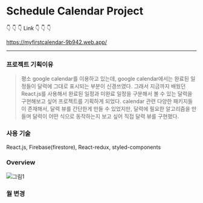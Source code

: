 # Schedule Calendar Project

👇 👇 👇 Link 👇 👇 👇

https://myfirstcalendar-9b942.web.app/

-----

### 프로젝트 기획이유
> 평소 google calendar를 이용하고 있는데, google calendar에서는 완료된 일정들이 달력에 그대로 표시되는 부분이 신경쓰였다. 그래서 지금까지 배웠던 React.js를 사용해서 완료된 일정과 미완료 일정을 구분해서 볼 수 있는 달력을 구현해보고 싶어 프로젝트를 기획하게 되었다.
> calendar 관련 다양한 패키지들이 존재해서, 달력 뷰를 간단한게 만들 수 있었지만, 달력에 필요한 알고리즘을 만들며 달력이 어떤 식으로 동작하는지 보고 싶어 직접 달력 뷰를 구현했다. 

### 사용 기술
React.js, Firebase(firestore), React-redux, styled-components

### Overview

![그림1](https://user-images.githubusercontent.com/71649055/124678854-555ab700-defe-11eb-977a-526f846ce7ab.png)


### 월 변경
